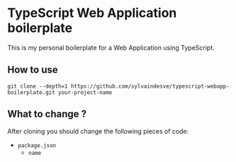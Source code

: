 # TypeScript Web Application boilerplate

This is my personal boilerplate for a Web Application using TypeScript.

## How to use

`git clone --depth=1 https://github.com/sylvaindesve/typescript-webapp-boilerplate.git your-project-name`

## What to change ?

After cloning you should change the following pieces of code:

- `package.json`
  - `name`
